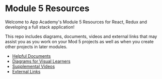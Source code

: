 # Module 5 Resources

Welcome to App Academy's Module 5 Resources for React, Redux and developing a full stack
application!

This repo includes diagrams, documents, videos and external links that may
assist you as you work on your Mod 5 projects as well as when you create other
projects in later modules.

- [Helpful Documents][documents]
- [Diagrams for Visual Learners][diagrams]
- [Supplemental Videos][videos]
- [External Links][links]

[diagrams]: ./diagrams.md
[documents]: ./documents.md
[videos]: ./videos.md
[links]: ./links.md
